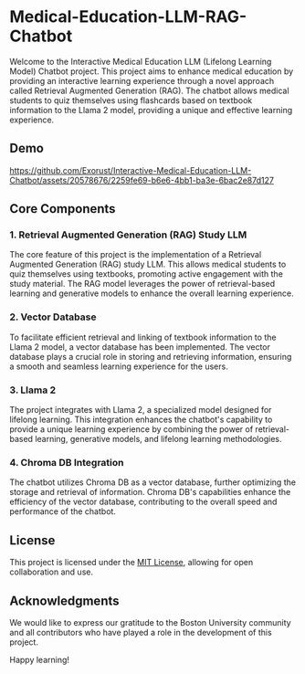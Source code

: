 # Medical-Education-LLM-RAG-Chatbot

Welcome to the Interactive Medical Education LLM (Lifelong Learning Model) Chatbot project. This project aims to enhance medical education by providing an interactive learning experience through a novel approach called Retrieval Augmented Generation (RAG). The chatbot allows medical students to quiz themselves using flashcards based on textbook information to the Llama 2 model, providing a unique and effective learning experience.

## Demo



https://github.com/Exorust/Interactive-Medical-Education-LLM-Chatbot/assets/20578676/2259fe69-b6e6-4bb1-ba3e-6bac2e87d127




## Core Components

### 1. Retrieval Augmented Generation (RAG) Study LLM
The core feature of this project is the implementation of a Retrieval Augmented Generation (RAG) study LLM. This allows medical students to quiz themselves using textbooks, promoting active engagement with the study material. The RAG model leverages the power of retrieval-based learning and generative models to enhance the overall learning experience.

### 2. Vector Database
To facilitate efficient retrieval and linking of textbook information to the Llama 2 model, a vector database has been implemented. The vector database plays a crucial role in storing and retrieving information, ensuring a smooth and seamless learning experience for the users.

### 3. Llama 2
The project integrates with Llama 2, a specialized model designed for lifelong learning. This integration enhances the chatbot's capability to provide a unique learning experience by combining the power of retrieval-based learning, generative models, and lifelong learning methodologies.

### 4. Chroma DB Integration
The chatbot utilizes Chroma DB as a vector database, further optimizing the storage and retrieval of information. Chroma DB's capabilities enhance the efficiency of the vector database, contributing to the overall speed and performance of the chatbot.

## License

This project is licensed under the [MIT License](LICENSE), allowing for open collaboration and use.

## Acknowledgments

We would like to express our gratitude to the Boston University community and all contributors who have played a role in the development of this project.

Happy learning!
